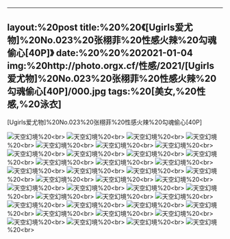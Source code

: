 ﻿---
layout:%20post
title:%20%20《[Ugirls爱尤物]%20No.023%20张栩菲%20性感火辣%20勾魂偷心[40P]》
date:%20%20%202021-01-04
img:%20http://photo.orgx.cf/性感/2021/[Ugirls爱尤物]%20No.023%20张栩菲%20性感火辣%20勾魂偷心[40P]/000.jpg
tags:%20[美女,%20性感,%20泳衣]
---

[Ugirls爱尤物]%20No.023%20张栩菲%20性感火辣%20勾魂偷心[40P]



![天空幻境](http://photo.orgx.cf/性感/2021/[Ugirls爱尤物]%20No.023%20张栩菲%20性感火辣%20勾魂偷心[40P]/001.jpg%20''天空幻境'')%20<br>
![天空幻境](http://photo.orgx.cf/性感/2021/[Ugirls爱尤物]%20No.023%20张栩菲%20性感火辣%20勾魂偷心[40P]/002.jpg%20''天空幻境'')%20<br>
![天空幻境](http://photo.orgx.cf/性感/2021/[Ugirls爱尤物]%20No.023%20张栩菲%20性感火辣%20勾魂偷心[40P]/003.jpg%20''天空幻境'')%20<br>
![天空幻境](http://photo.orgx.cf/性感/2021/[Ugirls爱尤物]%20No.023%20张栩菲%20性感火辣%20勾魂偷心[40P]/004.jpg%20''天空幻境'')%20<br>
![天空幻境](http://photo.orgx.cf/性感/2021/[Ugirls爱尤物]%20No.023%20张栩菲%20性感火辣%20勾魂偷心[40P]/005.jpg%20''天空幻境'')%20<br>
![天空幻境](http://photo.orgx.cf/性感/2021/[Ugirls爱尤物]%20No.023%20张栩菲%20性感火辣%20勾魂偷心[40P]/006.jpg%20''天空幻境'')%20<br>
![天空幻境](http://photo.orgx.cf/性感/2021/[Ugirls爱尤物]%20No.023%20张栩菲%20性感火辣%20勾魂偷心[40P]/007.jpg%20''天空幻境'')%20<br>
![天空幻境](http://photo.orgx.cf/性感/2021/[Ugirls爱尤物]%20No.023%20张栩菲%20性感火辣%20勾魂偷心[40P]/008.jpg%20''天空幻境'')%20<br>
![天空幻境](http://photo.orgx.cf/性感/2021/[Ugirls爱尤物]%20No.023%20张栩菲%20性感火辣%20勾魂偷心[40P]/009.jpg%20''天空幻境'')%20<br>
![天空幻境](http://photo.orgx.cf/性感/2021/[Ugirls爱尤物]%20No.023%20张栩菲%20性感火辣%20勾魂偷心[40P]/010.jpg%20''天空幻境'')%20<br>
![天空幻境](http://photo.orgx.cf/性感/2021/[Ugirls爱尤物]%20No.023%20张栩菲%20性感火辣%20勾魂偷心[40P]/011.jpg%20''天空幻境'')%20<br>
![天空幻境](http://photo.orgx.cf/性感/2021/[Ugirls爱尤物]%20No.023%20张栩菲%20性感火辣%20勾魂偷心[40P]/012.jpg%20''天空幻境'')%20<br>
![天空幻境](http://photo.orgx.cf/性感/2021/[Ugirls爱尤物]%20No.023%20张栩菲%20性感火辣%20勾魂偷心[40P]/013.jpg%20''天空幻境'')%20<br>
![天空幻境](http://photo.orgx.cf/性感/2021/[Ugirls爱尤物]%20No.023%20张栩菲%20性感火辣%20勾魂偷心[40P]/014.jpg%20''天空幻境'')%20<br>
![天空幻境](http://photo.orgx.cf/性感/2021/[Ugirls爱尤物]%20No.023%20张栩菲%20性感火辣%20勾魂偷心[40P]/015.jpg%20''天空幻境'')%20<br>
![天空幻境](http://photo.orgx.cf/性感/2021/[Ugirls爱尤物]%20No.023%20张栩菲%20性感火辣%20勾魂偷心[40P]/016.jpg%20''天空幻境'')%20<br>
![天空幻境](http://photo.orgx.cf/性感/2021/[Ugirls爱尤物]%20No.023%20张栩菲%20性感火辣%20勾魂偷心[40P]/017.jpg%20''天空幻境'')%20<br>
![天空幻境](http://photo.orgx.cf/性感/2021/[Ugirls爱尤物]%20No.023%20张栩菲%20性感火辣%20勾魂偷心[40P]/018.jpg%20''天空幻境'')%20<br>
![天空幻境](http://photo.orgx.cf/性感/2021/[Ugirls爱尤物]%20No.023%20张栩菲%20性感火辣%20勾魂偷心[40P]/019.jpg%20''天空幻境'')%20<br>
![天空幻境](http://photo.orgx.cf/性感/2021/[Ugirls爱尤物]%20No.023%20张栩菲%20性感火辣%20勾魂偷心[40P]/020.jpg%20''天空幻境'')%20<br>
![天空幻境](http://photo.orgx.cf/性感/2021/[Ugirls爱尤物]%20No.023%20张栩菲%20性感火辣%20勾魂偷心[40P]/021.jpg%20''天空幻境'')%20<br>
![天空幻境](http://photo.orgx.cf/性感/2021/[Ugirls爱尤物]%20No.023%20张栩菲%20性感火辣%20勾魂偷心[40P]/022.jpg%20''天空幻境'')%20<br>
![天空幻境](http://photo.orgx.cf/性感/2021/[Ugirls爱尤物]%20No.023%20张栩菲%20性感火辣%20勾魂偷心[40P]/023.jpg%20''天空幻境'')%20<br>
![天空幻境](http://photo.orgx.cf/性感/2021/[Ugirls爱尤物]%20No.023%20张栩菲%20性感火辣%20勾魂偷心[40P]/024.jpg%20''天空幻境'')%20<br>
![天空幻境](http://photo.orgx.cf/性感/2021/[Ugirls爱尤物]%20No.023%20张栩菲%20性感火辣%20勾魂偷心[40P]/025.jpg%20''天空幻境'')%20<br>
![天空幻境](http://photo.orgx.cf/性感/2021/[Ugirls爱尤物]%20No.023%20张栩菲%20性感火辣%20勾魂偷心[40P]/026.jpg%20''天空幻境'')%20<br>
![天空幻境](http://photo.orgx.cf/性感/2021/[Ugirls爱尤物]%20No.023%20张栩菲%20性感火辣%20勾魂偷心[40P]/027.jpg%20''天空幻境'')%20<br>
![天空幻境](http://photo.orgx.cf/性感/2021/[Ugirls爱尤物]%20No.023%20张栩菲%20性感火辣%20勾魂偷心[40P]/028.jpg%20''天空幻境'')%20<br>
![天空幻境](http://photo.orgx.cf/性感/2021/[Ugirls爱尤物]%20No.023%20张栩菲%20性感火辣%20勾魂偷心[40P]/029.jpg%20''天空幻境'')%20<br>
![天空幻境](http://photo.orgx.cf/性感/2021/[Ugirls爱尤物]%20No.023%20张栩菲%20性感火辣%20勾魂偷心[40P]/030.jpg%20''天空幻境'')%20<br>
![天空幻境](http://photo.orgx.cf/性感/2021/[Ugirls爱尤物]%20No.023%20张栩菲%20性感火辣%20勾魂偷心[40P]/031.jpg%20''天空幻境'')%20<br>
![天空幻境](http://photo.orgx.cf/性感/2021/[Ugirls爱尤物]%20No.023%20张栩菲%20性感火辣%20勾魂偷心[40P]/032.jpg%20''天空幻境'')%20<br>
![天空幻境](http://photo.orgx.cf/性感/2021/[Ugirls爱尤物]%20No.023%20张栩菲%20性感火辣%20勾魂偷心[40P]/033.jpg%20''天空幻境'')%20<br>
![天空幻境](http://photo.orgx.cf/性感/2021/[Ugirls爱尤物]%20No.023%20张栩菲%20性感火辣%20勾魂偷心[40P]/034.jpg%20''天空幻境'')%20<br>
![天空幻境](http://photo.orgx.cf/性感/2021/[Ugirls爱尤物]%20No.023%20张栩菲%20性感火辣%20勾魂偷心[40P]/035.jpg%20''天空幻境'')%20<br>
![天空幻境](http://photo.orgx.cf/性感/2021/[Ugirls爱尤物]%20No.023%20张栩菲%20性感火辣%20勾魂偷心[40P]/036.jpg%20''天空幻境'')%20<br>
![天空幻境](http://photo.orgx.cf/性感/2021/[Ugirls爱尤物]%20No.023%20张栩菲%20性感火辣%20勾魂偷心[40P]/037.jpg%20''天空幻境'')%20<br>
![天空幻境](http://photo.orgx.cf/性感/2021/[Ugirls爱尤物]%20No.023%20张栩菲%20性感火辣%20勾魂偷心[40P]/038.jpg%20''天空幻境'')%20<br>
![天空幻境](http://photo.orgx.cf/性感/2021/[Ugirls爱尤物]%20No.023%20张栩菲%20性感火辣%20勾魂偷心[40P]/039.jpg%20''天空幻境'')%20<br>